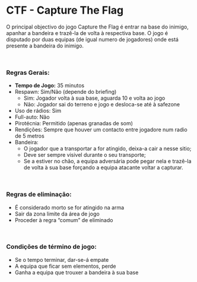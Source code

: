# CTF - Capture The Flag

O principal objectivo do jogo Capture the Flag é entrar na base do inimigo, apanhar a bandeira e trazê-la de volta à respectiva base. O jogo é disputado por duas equipas (de igual numero de jogadores) onde está presente a bandeira do inimigo.



<br>

### Regras Gerais:

 * **Tempo de Jogo:** 35 minutos
 * Respawn: Sim/Não (depende do briefing)
   * Sim: Jogador volta à sua base, aguarda 10 e volta ao jogo
   * Não: Jogador sai do terreno e jogo e desloca-se até à safezone
 * Uso de rádios: Sim
 * Full-auto: Não
 * Pirotécnia: Permitido (apenas granadas de som)
 * Rendições: Sempre que houver um contacto entre jogadore num radio de 5 metros
 * Bandeira:
   * O jogador que a transportar a for atingido, deixa-a cair a nesse sitio;
   * Deve ser sempre visivel durante o seu transporte;
   * Se a estiver no chão, a equipa adversária pode pegar nela e trazê-la de volta à sua base forçando a equipa atacante voltar a capturar.



<br>

### Regras de eliminação:

 * É considerado morto se for atingido na arma
 * Sair da zona limite da área de jogo
 * Proceder à regra “comum” de eliminado



<br>

### Condições de término de jogo:

 * Se o tempo terminar, dar-se-á empate
 * A equipa que ficar sem elementos, perde
 * Ganha a equipa que trouxer a bandeira à sua base


